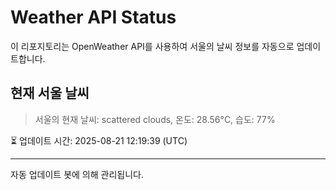 
# Weather API Status

이 리포지토리는 OpenWeather API를 사용하여 서울의 날씨 정보를 자동으로 업데이트합니다.

## 현재 서울 날씨
> 서울의 현재 날씨: scattered clouds, 온도: 28.56°C, 습도: 77%

⏳ 업데이트 시간: 2025-08-21 12:19:39 (UTC)

---
자동 업데이트 봇에 의해 관리됩니다.
